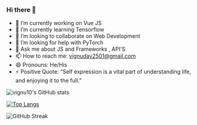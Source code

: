 ### Hi there 👋

- 🔭 I’m currently working on Vue JS
- 🌱 I’m currently learning Tensorflow 
- 👯 I’m looking to collaborate on Web Development
- 🤔 I’m looking for help with PyTorch
- 💬 Ask me about JS and Frameworks , API'S
- 📫 How to reach me: vignuday2501@gmail.com
- 😄 Pronouns: He/His
- ⚡ Positive Quote:
              “Self expression is a vital part of understanding life, and enjoying it to the full.”

![vignu10's GitHub stats](https://github-readme-stats.vercel.app/api?username=vignu10&show_icons=true&theme=midnight-purple)


[![Top Langs](https://github-readme-stats.vercel.app/api/top-langs/?username=vignu10&langs_count=8)](https://github.com/vignu10/github-readme-stats)

![GitHub Streak](http://github-readme-streak-stats.herokuapp.com?user=vignu10&count_private=true&theme=vue)



